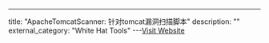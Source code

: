---
title: "ApacheTomcatScanner: 针对tomcat漏洞扫描脚本"
description: ""
external_category: "White Hat Tools"
---[Visit Website](https://github.com/p0dalirius/ApacheTomcatScanner)

